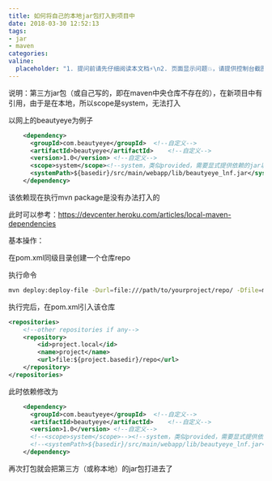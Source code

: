 ```yaml
---
title: 如何将自己的本地jar包打入到项目中
date: 2018-03-30 12:52:13
tags:
- jar
- maven
categories:
valine:
  placeholder: "1. 提问前请先仔细阅读本文档⚡\n2. 页面显示问题💥，请提供控制台截图📸或者您的测试网址\n3. 其他任何报错💣，请提供详细描述和截图📸，祝食用愉快💪"
---
```


说明：第三方jar包（或自己写的，即在maven中央仓库不存在的），在新项目中有引用，由于是在本地，所以scope是system，无法打入

以网上的beautyeye为例子

```xml
    <dependency>
      <groupId>com.beautyeye</groupId>  <!--自定义-->
      <artifactId>beautyeye</artifactId>    <!--自定义-->
      <version>1.0</version> <!--自定义-->
      <scope>system</scope><!--system，类似provided，需要显式提供依赖的jar以后，Maven就不会在Repository中查找它-->
      <systemPath>${basedir}/src/main/webapp/lib/beautyeye_lnf.jar</systemPath> <!--项目根目录下的lib文件夹下-->
    </dependency>
```

该依赖现在执行mvn package是没有办法打入的

此时可以参考：https://devcenter.heroku.com/articles/local-maven-dependencies

基本操作：

在pom.xml同级目录创建一个仓库repo

执行命令

```bash
mvn deploy:deploy-file -Durl=file:///path/to/yourproject/repo/ -Dfile=mylib-1.0.jar -DgroupId=com.example -DartifactId=mylib -Dpackaging=jar -Dversion=1.0
```

执行完后，在pom.xml引入该仓库

```xml
<repositories>
    <!--other repositories if any-->
    <repository>
        <id>project.local</id>
        <name>project</name>
        <url>file:${project.basedir}/repo</url>
    </repository>
</repositories>
```

此时依赖修改为

```xml
    <dependency>
      <groupId>com.beautyeye</groupId>  <!--自定义-->
      <artifactId>beautyeye</artifactId>    <!--自定义-->
      <version>1.0</version> <!--自定义-->
      <!--<scope>system</scope>--><!--system，类似provided，需要显式提供依赖的jar以后，Maven就不会在Repository中查找它-->
      <!--<systemPath>${basedir}/src/main/webapp/lib/beautyeye_lnf.jar</systemPath>--> <!--项目根目录下的lib文件夹下-->
    </dependency>
```

再次打包就会把第三方（或称本地）的jar包打进去了

